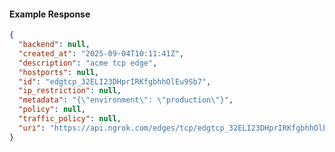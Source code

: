 <!-- Code generated for API Clients. DO NOT EDIT. -->

#### Example Response

```json
{
  "backend": null,
  "created_at": "2025-09-04T10:11:41Z",
  "description": "acme tcp edge",
  "hostports": null,
  "id": "edgtcp_32ELI23DHprIRKfgbhhOlEu9Sb7",
  "ip_restriction": null,
  "metadata": "{\"environment\": \"production\"}",
  "policy": null,
  "traffic_policy": null,
  "uri": "https://api.ngrok.com/edges/tcp/edgtcp_32ELI23DHprIRKfgbhhOlEu9Sb7"
}
```
